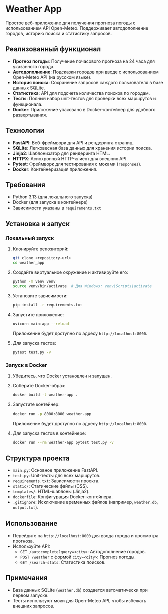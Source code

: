 # Weather App

Простое веб-приложение для получения прогноза погоды с использованием API Open-Meteo. Поддерживает автодополнение городов, историю поиска и статистику запросов.

## Реализованный функционал

- **Прогноз погоды**: Получение почасового прогноза на 24 часа для указанного города.
- **Автодополнение**: Подсказки городов при вводе с использованием Open-Meteo API (на русском языке).
- **История поиска**: Сохранение запросов каждого пользователя в базе данных SQLite.
- **Статистика**: API для подсчета количества поисков по городам.
- **Тесты**: Полный набор unit-тестов для проверки всех маршрутов и функционала.
- **Docker**: Приложение упаковано в Docker-контейнер для удобного развертывания.

## Технологии

- **FastAPI**: Веб-фреймворк для API и рендеринга страниц.
- **SQLite**: Легковесная база данных для хранения истории поиска.
- **Jinja2**: Шаблонизатор для рендеринга HTML.
- **HTTPX**: Асинхронный HTTP-клиент для внешних API.
- **Pytest**: Фреймворк для тестирования с моками (`responses`).
- **Docker**: Контейнеризация приложения.

## Требования

- Python 3.13 (для локального запуска)
- Docker (для запуска в контейнере)
- Зависимости указаны в `requirements.txt`

## Установка и запуск

### Локальный запуск

1. Клонируйте репозиторий:
   ```bash
   git clone <repository-url>
   cd weather_app
   ```
2. Создайте виртуальное окружение и активируйте его:
   ```bash
   python -m venv venv
   source venv/bin/activate  # Для Windows: venv\Scripts\activate
   ```
3. Установите зависимости:
   ```bash
   pip install -r requirements.txt
   ```
4. Запустите приложение:

   ```bash
   uvicorn main:app --reload
   ```

   Приложение будет доступно по адресу `http://localhost:8000`.

5. Для запуска тестов:
   ```bash
   pytest test.py -v
   ```

### Запуск в Docker

1. Убедитесь, что Docker установлен и запущен.
2. Соберите Docker-образ:
   ```bash
   docker build -t weather-app .
   ```
3. Запустите контейнер:

   ```bash
   docker run -p 8000:8000 weather-app
   ```

   Приложение будет доступно по адресу `http://localhost:8000`.

4. Для запуска тестов в контейнере:
   ```bash
   docker run --rm weather-app pytest test.py -v
   ```

## Структура проекта

- `main.py`: Основное приложение FastAPI.
- `test.py`: Unit-тесты для всех маршрутов.
- `requirements.txt`: Зависимости проекта.
- `static/`: Статические файлы (CSS).
- `templates/`: HTML-шаблоны (Jinja2).
- `dockerfile`: Конфигурация Docker-контейнера.
- `.gitignore`: Исключение временных файлов (например, `weather.db`, `output.txt`).

## Использование

- Перейдите на `http://localhost:8000` для ввода города и просмотра прогноза.
- Используйте API:
  - `GET /autocomplete?query=<city>`: Автодополнение городов.
  - `POST /weather` с формой `city=<city>`: Прогноз погоды.
  - `GET /search-stats`: Статистика поисков.

## Примечания

- База данных SQLite (`weather.db`) создается автоматически при первом запуске.
- Тесты используют моки для Open-Meteo API, чтобы избежать внешних запросов.

